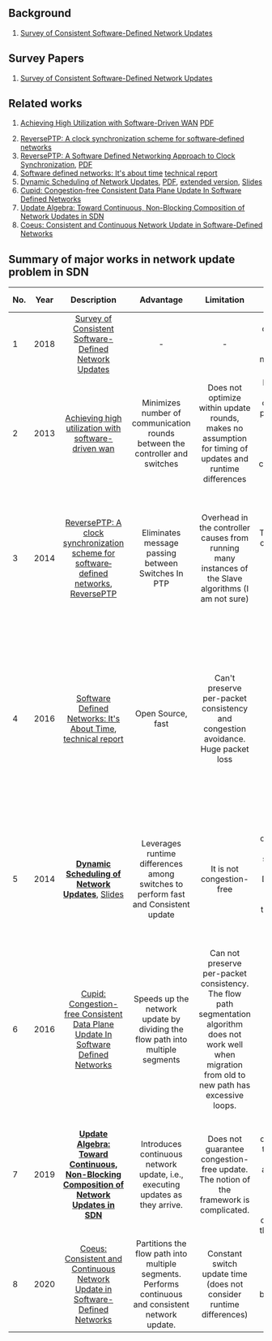 ## Background
  1. [Survey of Consistent Software-Defined Network Updates](https://ieeexplore.ieee.org/document/8500100)


## Survey Papers
  1. [Survey of Consistent Software-Defined Network Updates](https://ieeexplore.ieee.org/document/8500100)


## Related works
  1. [Achieving High Utilization with Software-Driven WAN](https://dl.acm.org/doi/abs/10.1145/2486001.2486012) [PDF](https://dl.acm.org/doi/pdf/10.1145/2486001.2486012)
<!-- ,[Summary](summaries/Achieving_High_Utilization_with_Software-Driven_WAN.md) -->
  2. [ReversePTP: A clock synchronization scheme for software‐defined networks](https://onlinelibrary.wiley.com/doi/10.1002/nem.1942)
  3. [ReversePTP: A Software Defined Networking Approach to Clock Synchronization](https://dl.acm.org/doi/10.1145/2620728.2620764), [PDF](https://dl.acm.org/doi/pdf/10.1145/2620728.2620764)
  4. [Software defined networks: It's about time](https://ieeexplore.ieee.org/document/7524418) [technical report](https://arxiv.org/pdf/1505.03421.pdf)
  5. [Dynamic Scheduling of Network Updates](https://dl.acm.org/doi/10.1145/2740070.2626307), [PDF](https://dl.acm.org/doi/pdf/10.1145/2740070.2626307?casa_token=E2ajcxVkElIAAAAA:gmOgIACyHqQiqAKQRVejbP1K_37KreR4_TyuzYMTCH-P0M_GdNYnz7-K6x0YCF9Ns_SWFaE26VMp), [extended version](slides/SIGCOMM14_Dionysus_extended.pdf), [Slides](slides/SIGCOMM14_Dionysus_slides.pptx)
  6. [Cupid: Congestion-free Consistent Data Plane Update In Software Defined Networks](https://ieeexplore.ieee.org/document/7524420)
  7. [Update Algebra: Toward Continuous, Non-Blocking Composition of Network Updates in SDN](https://ieeexplore.ieee.org/document/8737618)
  8. [Coeus: Consistent and Continuous Network Update in Software-Defined Networks](https://ieeexplore.ieee.org/document/9155392)



  ## Summary of major works in network update problem in SDN <br>



  No.|Year|Description|Advantage|Limitation| Summary | Evaluation Results |
  -|:------:|:--------------------------------:|:-------------:|:--------: |:---------:|:----:|
  1|2018|[Survey of Consistent Software-Defined Network Updates](https://ieeexplore.ieee.org/document/8500100/)| - | - | a survey and comparison of works of Consistent network update in SDN | -
  2| 2013 | [Achieving high utilization with software-driven wan](https://dl.acm.org/doi/pdf/10.1145/2486001.2486012) | Minimizes number of communication rounds between the controller and switches | Does not optimize within update rounds, makes no assumption for timing of updates and runtime differences | Leverages the link slack capacity (s) to perform update in multiple rounds, e.g., s=10% (0.1) ==> ceil(1/0.1)-1=9 rounds of update.
  3|2014|[ReversePTP: A clock synchronization scheme for software‐defined networks](https://onlinelibrary.wiley.com/doi/10.1002/nem.1942), [ReversePTP](https://dl.acm.org/doi/pdf/10.1145/2620728.2620764)| Eliminates message passing between Switches In PTP| Overhead in the controller causes from running many instances of the Slave algorithms (I am not sure)|The direction of clocks are from switches (masters) to Controller (Slave).| # of messages per second is twice comparing with PTP. No significant CPU utilization difference between PTP and REVERSEPTP.
  4|2016|[Software Defined Networks: It's About Time](https://ieeexplore.ieee.org/document/7524418), [technical report](https://arxiv.org/pdf/1505.03421.pdf)| Open Source, fast| Can't preserve per-packet consistency and congestion avoidance. Huge packet loss|  - | #Of switches does not affect Packet loss. Packet loss is greater than B4 and SWAN. Time4+B4 and Time4+SWAN (hybrid mode) result the same level of packet loss comparing with SWAN & B4.
  5|2014|**[Dynamic Scheduling of Network Updates](https://xinjin.github.io/files/SIGCOMM14_Dionysus.pdf)**, [Slides](https://xinjin.github.io/files/SIGCOMM14_Dionysus_slides.pptx)| Leverages runtime differences among switches to perform fast and Consistent update | It is not congestion-free | Multiple ordering of operations may exist for the same network update, Dionysus uses runtime properties of the switches to perform fast network update.  | Dionysus was compared with SWAN and OneShot. Dionysus has less over subscription and update time than SWAN and acts better in failure recovery.
  6 | 2016 | [Cupid: Congestion-free Consistent Data Plane Update In Software Defined Networks](https://ieeexplore.ieee.org/document/7524420)| Speeds up the network update by dividing the flow path into multiple segments| Can not preserve per-packet consistency. The flow path segmentation algorithm does not work well when migration from old to new path has excessive loops.| Introduces a flow path segmentation algorithm| Faster than [Dionysus](https://xinjin.github.io/files/SIGCOMM14_Dionysus.pdf). It seems the segmentation algorithm does not produce maximum number of segments (fig 7).
  7 | 2019 | **[Update Algebra: Toward Continuous, Non-Blocking Composition of Network Updates in SDN](https://ieeexplore.ieee.org/document/8737618)**| Introduces continuous network update, i.e., executing updates as they arrive. | Does not guarantee congestion-free update. The notion of the framework is complicated. |Merges unexecuted operations with the operations of the newly arrived update to change the network forwarding state from the current state to the target state.| Reduces update time and number of update operations.
  8 | 2020 | [Coeus: Consistent and Continuous Network Update in Software-Defined Networks](https://ieeexplore.ieee.org/document/9155392)| Partitions the flow path into multiple segments. Performs continuous and consistent network update. | Constant switch update time (does not consider runtime differences) | Partitioning algorithm is based on [Cupid](https://ieeexplore.ieee.org/document/7524420)| Less update time and executed operations than [Cupid](https://ieeexplore.ieee.org/document/7524420).
